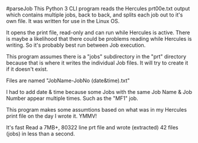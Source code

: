 #parseJob
  This Python 3 CLI program reads the Hercules prt00e.txt output which contains  multiple jobs, back to back, and splits each job out to it's own file. It was written for use in the Linux OS. 

  It opens the print file, read-only and can run while Hercules is active. There is maybe a likelihood that there could be problems reading while Hercules is writing. So it's probably best run between Job execution.

  This program assumes there is a "jobs" subdirectory in the "prt" directory because that is where it writes the individual Job files. It will try to create it if it doesn't exist.

Files are named "JobName-JobNo (date&time).txt"
  
I had to add date & time because some Jobs with the same  Job Name & Job Number appear multiple times. Such as the "MF1" job.

  This program makes some assumtions based on what was in my Hercules print  file on the day I wrote it. YMMV!

  It's fast
  Read a 7MB+, 80322 line prt file and wrote (extracted) 42 files (jobs)
  in less than a second.
